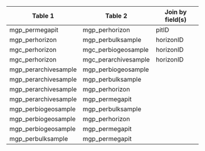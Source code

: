|Table 1|Table 2|Join by field(s)|
|------------------------|------------------------|-------------------------------|
mgp_permegapit|mgp_perhorizon|pitID
mgp_perhorizon|mgp_perbulksample|horizonID
mgc_perhorizon|mgc_perbiogeosample|horizonID
mgc_perhorizon|mgc_perarchivesample|horizonID
mgp_perarchivesample|mgp_perbiogeosample|
mgp_perarchivesample|mgp_perbulksample|
mgp_perarchivesample|mgp_perhorizon|
mgp_perarchivesample|mgp_permegapit|
mgp_perbiogeosample|mgp_perbulksample|
mgp_perbiogeosample|mgp_perhorizon|
mgp_perbiogeosample|mgp_permegapit|
mgp_perbulksample|mgp_permegapit|
